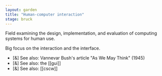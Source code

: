 ```yaml
---  
layout: garden
title: "Human-computer interaction"
stage: bruck
---
```


Field examining the design, implementation, and evaluation of computing systems for human use.

Big focus on the interaction and the interface.

- [&] See also: Vannevar Bush's article "As We May Think" (1945)
- [&] See also: the [[gui]]
- [&] See also: [[cscw]]
